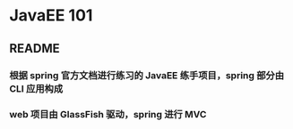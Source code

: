 # JavaEE 101
## README
### 根据 spring 官方文档进行练习的 JavaEE 练手项目，spring 部分由 CLI 应用构成  
### web 项目由 GlassFish 驱动，spring 进行 MVC
